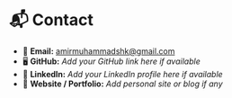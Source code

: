 # 📬 Contact

- 📧 **Email:** [amirmuhammadshk@gmail.com](mailto:amirmuhammadshk@gmail.com)
- 🖥️ **GitHub:** *Add your GitHub link here if available*
- 💼 **LinkedIn:** *Add your LinkedIn profile here if available*
- 🧠 **Website / Portfolio:** *Add personal site or blog if any*

